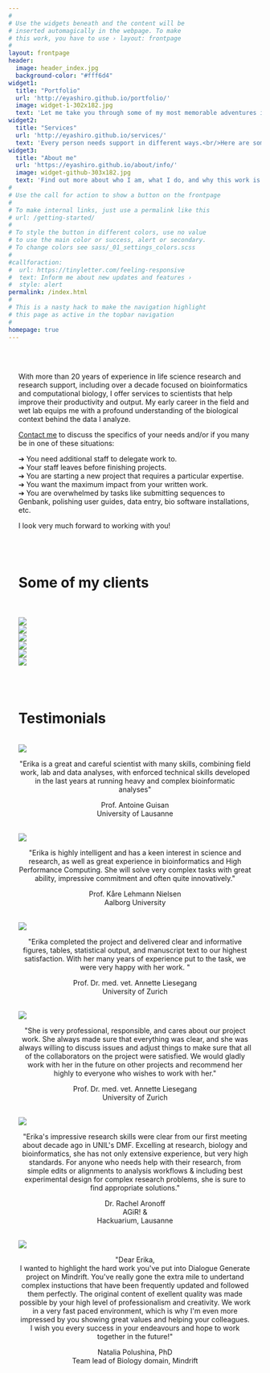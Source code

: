 ```yaml
---
#
# Use the widgets beneath and the content will be
# inserted automagically in the webpage. To make
# this work, you have to use › layout: frontpage
#
layout: frontpage
header:
  image: header_index.jpg
  background-color: "#fff6d4"
widget1:
  title: "Portfolio"
  url: 'http://eyashiro.github.io/portfolio/'
  image: widget-1-302x182.jpg
  text: 'Let me take you through some of my most memorable adventures in my research and support career.'
widget2:
  title: "Services"
  url: 'http://eyashiro.github.io/services/'
  text: 'Every person needs support in different ways.<br/>Here are some ways I can help: <br/> 1. Research and development <br/> 2. Research support and operations <br/> 3. Editing and proofreading'
widget3:
  title: "About me"
  url: 'https://eyashiro.github.io/about/info/'
  image: widget-github-303x182.jpg
  text: 'Find out more about who I am, what I do, and why this work is so important to me.'
#
# Use the call for action to show a button on the frontpage
#
# To make internal links, just use a permalink like this
# url: /getting-started/
#
# To style the button in different colors, use no value
# to use the main color or success, alert or secondary.
# To change colors see sass/_01_settings_colors.scss
#
#callforaction:
#  url: https://tinyletter.com/feeling-responsive
#  text: Inform me about new updates and features ›
#  style: alert
permalink: /index.html
#
# This is a nasty hack to make the navigation highlight
# this page as active in the topbar navigation
#
homepage: true
---
```

<style>
.mar {
  margin-left: 20px;
  margin-right: 20px;
  }
</style>

<br/>
<br/>
<div class="mar">

  <p>With more than 20 years of experience in life science research and research support, including over a decade focused on bioinformatics and computational biology, I offer services to scientists that help improve their productivity and output. My early career in the field and wet lab equips me with a profound understanding of the biological context behind the data I analyze.</p>

  <p>
  <a href="../contact/index.html">Contact me</a> to discuss the specifics of your needs and/or if you many be in one of these situations: </p>
  <p>
  &#10132; You need additional staff to delegate work to. <br />
  &#10132; Your staff leaves before finishing projects. <br />
  &#10132; You are starting a new project that requires a particular expertise. <br />
  &#10132; You want the maximum impact from your written work. <br />
  &#10132; You are overwhelmed by tasks like submitting sequences to Genbank, polishing user guides, data entry, bio software installations, etc.</p>

  <p>I look very much forward to working with you!</p>
</div>

<br /><br />


<h1 class="mar">Some of my clients</h1>
<br /><br />

<div class="mar">
<div class="row">
  <div class="small-4 medium-4 column">
    <img src="../images/unil-logo.svg" class="center">
  </div>
  <div class="small-4 medium-4 column">
    <img src="../images/uzh-logo.svg" class="center">
  </div>
  <div class="small-4 medium-4 column">
    <img src="../images/ucopenhagen.png" class="center">
  </div>
</div>
<div class="row">
  <div class="small-4 medium-4 column">
    <img src="../images/SupAgro.png" class="center">
  </div>
  <div class="small-4 medium-4 column">
    <img src="../images/mindrift.png" class="center">
  </div>
  <div class="small-4 medium-4 column">
    <img src="../images/MogoEdit2.png" class="center">
  </div>
</div></div>

<br /><br />

<h1 class="mar">Testimonials</h1>
<br />

<div class="mar">
<div class="row">
  <div class="medium-4 column">
    <img src="../images/quotation_mark.png" class="center">
    <p style="text-align:center">"Erika is a great and careful scientist with many skills, combining field work, lab and data analyses, with enforced technical skills developed in the last years at running heavy and complex bioinformatic analyses"</p>
    <p style="text-align:center">Prof. Antoine Guisan <br /> University of Lausanne</p>
    <br />
  </div>

  <div class="medium-4 column">
    <img src="../images/quotation_mark.png" class="center">
    <p style="text-align:center"> "Erika is highly intelligent and has a keen interest in science and research, as well as great experience in bioinformatics and High Performance Computing. She will solve very complex tasks with great ability, impressive commitment and often quite innovatively."</p>
    <p style="text-align:center">Prof. Kåre Lehmann Nielsen<br />Aalborg University</p>
    <br />
  </div>

  <div class="medium-4 column">
    <img src="../images/quotation_mark.png" class="center">
    <p style="text-align:center">"Erika completed the project and delivered clear and informative figures, tables, statistical output, and manuscript text to our highest satisfaction. With her many years of experience put to the task, we were very happy with her work. "</p>
    <p style="text-align:center">Prof. Dr. med. vet. Annette Liesegang<br />University of Zurich</p>
    <br />
  </div>
</div>

<div class="row">
  <div class="medium-4 column">
    <img src="../images/quotation_mark.png" class="center">
    <p style="text-align:center">"She is very professional, responsible, and cares about our project work. She always made sure that everything was clear, and she was always willing to discuss issues and adjust things to make sure that all of the collaborators on the project were satisfied. We would gladly work with her in the future on other projects and recommend her highly to everyone who wishes to work with her."</p>
    <p style="text-align:center">Prof. Dr. med. vet. Annette Liesegang<br />University of Zurich</p>
    <br />
  </div>

  <div class="medium-4 column">
    <img src="../images/quotation_mark.png" class="center">
    <p style="text-align:center">"Erika's impressive research skills were clear from our first meeting about decade ago in UNIL's DMF.  Excelling at research, biology and bioinformatics, she has not only extensive experience, but very high standards.  For anyone who needs help with their research, from simple edits or alignments to analysis workflows & including best experimental design for complex research problems, she is sure to find appropriate solutions."</p>
    <p style="text-align:center">Dr. Rachel Aronoff<br />AGiR! &<br /> Hackuarium, Lausanne</p>
    <br />
  </div>

  <div class="medium-4 column">
    <img src="../images/quotation_mark.png" class="center">
    <p style="text-align:center">"Dear Erika, <br />
    I wanted to highlight the hard work you've put into Dialogue Generate project on Mindrift. You've really gone the extra mile to undertand complex instuctions that have been frequently updated and followed them perfectly. The original content of exellent quality was made possible by your high level of professionalism and creativity. We work in a very fast paced environment, which is why I'm even more impressed by you showing great values and helping your colleagues.<br />
    I wish you every success in your endeavours and hope to work together in the future!"</p>
    <p style="text-align:center">Natalia Polushina, PhD<br /> Team lead of Biology domain, Mindrift</p>
    <br />
  </div>
</div>
</div>
